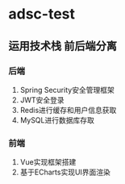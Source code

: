 # adsc-test
## 运用技术栈 前后端分离
### 后端
1. Spring Security安全管理框架
2. JWT安全登录
3. Redis进行缓存和用户信息获取
4. MySQL进行数据库存取

### 前端
1. Vue实现框架搭建
2. 基于ECharts实现UI界面渲染





